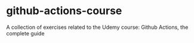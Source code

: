 # github-actions-course

A collection of exercises related to the Udemy course: Github Actions, the complete guide